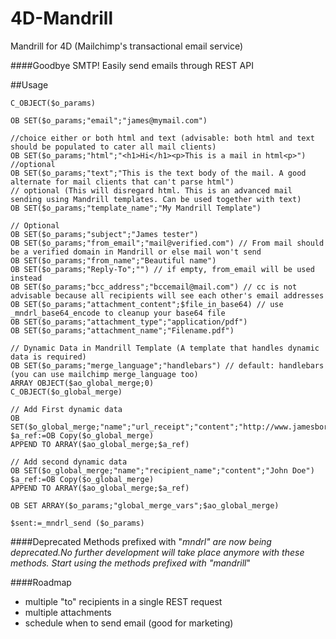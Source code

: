 # 4D-Mandrill
Mandrill for 4D (Mailchimp's transactional email service)

####Goodbye SMTP! Easily send emails through REST API

##Usage

```
C_OBJECT($o_params)

OB SET($o_params;"email";"james@mymail.com")

//choice either or both html and text (advisable: both html and text should be populated to cater all mail clients)
OB SET($o_params;"html";"<h1>Hi</h1><p>This is a mail in html<p>")
//optional
OB SET($o_params;"text";"This is the text body of the mail. A good alternate for mail clients that can't parse html")
// optional (This will disregard html. This is an advanced mail sending using Mandrill templates. Can be used together with text)
OB SET($o_params;"template_name";"My Mandrill Template")

// Optional 
OB SET($o_params;"subject";"James tester")
OB SET($o_params;"from_email";"mail@verified.com") // From mail should be a verified domain in Mandrill or else mail won't send
OB SET($o_params;"from_name";"Beautiful name")
OB SET($o_params;"Reply-To";"") // if empty, from_email will be used instead
OB SET($o_params;"bcc_address";"bccemail@mail.com") // cc is not advisable because all recipients will see each other's email addresses
OB SET($o_params;"attachment_content";$file_in_base64) // use _mndrl_base64_encode to cleanup your base64 file
OB SET($o_params;"attachment_type";"application/pdf")
OB SET($o_params;"attachment_name";"Filename.pdf")

// Dynamic Data in Mandrill Template (A template that handles dynamic data is required)
OB SET($o_params;"merge_language";"handlebars") // default: handlebars (you can use mailchimp merge_language too)
ARRAY OBJECT($ao_global_merge;0)
C_OBJECT($o_global_merge)

// Add First dynamic data
OB SET($o_global_merge;"name";"url_receipt";"content";"http://www.jamesborillo.com/receipt/12345.html")
$a_ref:=OB Copy($o_global_merge)
APPEND TO ARRAY($ao_global_merge;$a_ref)

// Add second dynamic data
OB SET($o_global_merge;"name";"recipient_name";"content";"John Doe")
$a_ref:=OB Copy($o_global_merge)
APPEND TO ARRAY($ao_global_merge;$a_ref)

OB SET ARRAY($o_params;"global_merge_vars";$ao_global_merge)

$sent:=_mndrl_send ($o_params)
```
####Deprecated
Methods prefixed with "_mndrl" are now being deprecated.No further development will take place anymore with these methods. Start using the methods prefixed with "mandrill_"

####Roadmap
- multiple "to" recipients in a single REST request
- multiple attachments
- schedule when to send email (good for marketing)

